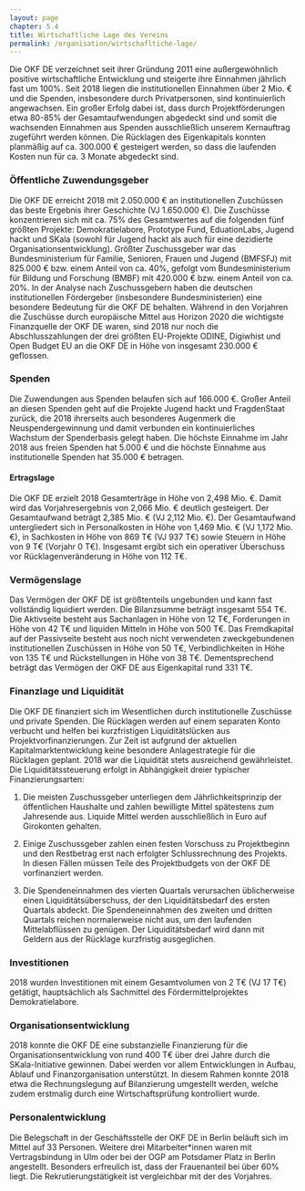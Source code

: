 ```yaml
---
layout: page
chapter: 5.4
title: Wirtschaftliche Lage des Vereins
permalink: /organisation/wirtschafltiche-lage/
---
```



Die OKF DE verzeichnet seit ihrer Gründung 2011 eine außergewöhnlich positive wirtschaftliche Entwicklung und steigerte ihre Einnahmen jährlich fast um 100%. Seit 2018 liegen die institutionellen Einnahmen über 2 Mio. € und die Spenden, insbesondere durch Privatpersonen, sind kontinuierlich angewachsen. Ein großer Erfolg dabei ist, dass durch Projektförderungen etwa 80-85% der Gesamtaufwendungen abgedeckt sind und somit die wachsenden Einnahmen aus Spenden ausschließlich unserem Kernauftrag zugeführt werden können. Die Rücklagen des Eigenkapitals konnten planmäßig auf ca. 300.000 € gesteigert werden, so dass die laufenden Kosten nun für ca. 3 Monate abgedeckt sind.

### Öffentliche Zuwendungsgeber

Die OKF DE erreicht 2018 mit 2.050.000 € an institutionellen Zuschüssen das beste Ergebnis ihrer Geschichte (VJ 1.650.000 €). Die Zuschüsse konzentrieren sich mit ca. 75% des Gesamtwertes auf die folgenden fünf größten Projekte: Demokratielabore, Prototype Fund, EduationLabs, Jugend hackt und SKala (sowohl für Jugend hackt als auch für eine dezidierte Organisationsentwicklung). Größter Zuschussgeber war das Bundesministerium für Familie, Senioren, Frauen und Jugend (BMFSFJ) mit 825.000 € bzw. einem Anteil von ca. 40%, gefolgt vom Bundesministerium für Bildung und Forschung (BMBF) mit 420.000 € bzw. einem Anteil von ca. 20%. In der Analyse nach Zuschussgebern haben die deutschen institutionellen Fördergeber (insbesondere Bundesministerien) eine besondere Bedeutung für die OKF DE behalten. Während in den Vorjahren die Zuschüsse durch europäische Mittel aus Horizon 2020 die wichtigste Finanzquelle der OKF DE waren, sind 2018 nur noch die Abschlusszahlungen der drei größten EU-Projekte ODINE, Digiwhist und Open Budget EU an die OKF DE in Höhe von insgesamt 230.000 € geflossen. 

### Spenden

Die Zuwendungen aus Spenden belaufen sich auf 166.000 €. Großer Anteil an diesen Spenden geht auf die Projekte Jugend hackt und FragdenStaat zurück, die 2018 ihrerseits auch besonderes Augenmerk die Neuspendergewinnung und damit verbunden ein kontinuierliches Wachstum der Spenderbasis gelegt haben. Die höchste Einnahme im Jahr 2018 aus freien Spenden hat 5.000 € und die höchste Einnahme aus institutionelle Spenden hat 35.000 € betragen. 

#### **Ertragslage**

Die OKF DE erzielt 2018 Gesamterträge in Höhe von 2,498 Mio. €. Damit wird das Vorjahresergebnis von 2,066 Mio. € deutlich gesteigert. Der Gesamtaufwand beträgt 2,385 Mio. € (VJ 2,112 Mio. €). Der Gesamtaufwand untergliedert sich in Personalkosten in Höhe von 1,469 Mio. € (VJ 1,172 Mio. €), in Sachkosten in Höhe von 869 T€ (VJ 937 T€) sowie Steuern in Höhe von 9 T€ (Vorjahr 0 T€). Insgesamt ergibt sich ein operativer Überschuss vor Rücklagenveränderung in Höhe von 112 T€. 

### Vermögenslage

Das Vermögen der OKF DE ist größtenteils ungebunden und kann fast vollständig liquidiert werden. Die Bilanzsumme beträgt insgesamt 554 T€. Die Aktivseite besteht aus Sachanlagen in Höhe von 12 T€, Forderungen in Höhe von 42 T€ und liquiden Mitteln in Höhe von 500 T€. Das Fremdkapital auf der Passivseite besteht aus noch nicht verwendeten zweckgebundenen institutionellen Zuschüssen in Höhe von 50 T€, Verbindlichkeiten in Höhe von 135 T€ und Rückstellungen in Höhe von 38 T€. Dementsprechend beträgt das Vermögen der OKF DE aus Eigenkapital rund 331 T€.

### Finanzlage und Liquidität

Die OKF DE finanziert sich im Wesentlichen durch institutionelle Zuschüsse und private Spenden. Die Rücklagen werden auf einem  separaten Konto verbucht und helfen bei kurzfristigen Liquiditätslücken aus Projektvorfinanzierungen. Zur Zeit ist aufgrund der aktuellen Kapitalmarktentwicklung keine besondere Anlagestrategie für die Rücklagen geplant. 2018 war die Liquidität stets ausreichend gewährleistet. Die Liquiditätssteuerung erfolgt in Abhängigkeit dreier typischer Finanzierungsarten:

1. Die meisten Zuschussgeber unterliegen dem Jährlichkeitsprinzip der öffentlichen Haushalte und zahlen bewilligte Mittel spätestens zum Jahresende aus. Liquide Mittel werden ausschließlich in Euro auf Girokonten gehalten.

2. Einige Zuschussgeber zahlen einen festen Vorschuss zu Projektbeginn und den Restbetrag erst nach erfolgter Schlussrechnung des Projekts. In diesen Fällen müssen Teile des Projektbudgets von der OKF DE vorfinanziert werden.

3. Die Spendeneinnahmen des vierten Quartals verursachen üblicherweise einen Liquiditätsüberschuss, der den Liquiditätsbedarf des ersten Quartals abdeckt. Die Spendeneinnahmen des zweiten und dritten Quartals reichen normalerweise nicht aus, um den laufenden Mittelabflüssen zu genügen. Der Liquiditätsbedarf wird dann mit Geldern aus der Rücklage kurzfristig ausgeglichen.

### Investitionen

2018 wurden Investitionen mit einem Gesamtvolumen von 2 T€ (VJ 17 T€) getätigt, hauptsächlich als Sachmittel des Fördermittelprojektes Demokratielabore.

### Organisationsentwicklung

2018 konnte die OKF DE eine substanzielle Finanzierung für die Organisationsentwicklung von rund 400 T€ über drei Jahre durch die SKala-Initiative gewinnen. Dabei werden vor allem Entwicklungen in Aufbau, Ablauf und Finanzorganisation unterstützt. In diesem Rahmen konnte 2018 etwa die Rechnungslegung auf Bilanzierung umgestellt werden, welche zudem erstmalig durch eine Wirtschaftsprüfung kontrolliert wurde.

### Personalentwicklung

Die Belegschaft in der Geschäftsstelle der OKF DE in Berlin beläuft sich im Mittel auf 33 Personen. Weitere drei Mitarbeiter\*innen waren mit Vertragsbindung in Ulm oder bei der OGP am Potsdamer Platz in Berlin angestellt. Besonders erfreulich ist, dass der Frauenanteil bei über 60% liegt. Die Rekrutierungstätigkeit ist vergleichbar mit der des Vorjahres.
